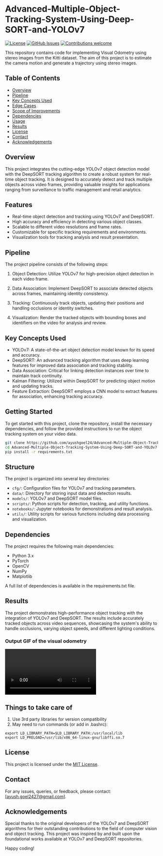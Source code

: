 # Advanced-Multiple-Object-Tracking-System-Using-Deep-SORT-and-YOLOv7

[![License](https://img.shields.io/badge/License-MIT-blue.svg)](https://opensource.org/licenses/MIT)
[![GitHub Issues](https://img.shields.io/github/issues/ayushgoel24/Stereo-Visual-Odometry.svg)](https://github.com/ayushgoel24/Advanced-Multiple-Object-Tracking-System-Using-Deep-SORT-and-YOLOv7/issues)
[![Contributions welcome](https://img.shields.io/badge/Contributions-welcome-orange.svg)](https://github.com/ayushgoel24/Advanced-Multiple-Object-Tracking-System-Using-Deep-SORT-and-YOLOv7)

This repository contains code for implementing Visual Odometry using stereo images from the Kitti dataset. The aim of this project is to estimate the camera motion and generate a trajectory using stereo images.

## Table of Contents
- [Overview](#overview)
- [Pipeline](#pipeline)
- [Key Concepts Used](#key-concepts-used)
- [Edge Cases](#edge-cases)
- [Scope of Improvements](#scope-of-improvements)
- [Dependencies](#dependencies)
- [Usage](#usage)
- [Results](#results)
- [License](#license)
- [Contact](#contact)
- [Acknowledgements](#acknowledgements)

## Overview
This project integrates the cutting-edge YOLOv7 object detection model with the DeepSORT tracking algorithm to create a robust system for real-time object tracking. It is designed to accurately detect and track multiple objects across video frames, providing valuable insights for applications ranging from surveillance to traffic management and retail analytics.

## Features
- Real-time object detection and tracking using YOLOv7 and DeepSORT.
- High accuracy and efficiency in detecting various object classes.
- Scalable to different video resolutions and frame rates.
- Customizable for specific tracking requirements and environments.
- Visualization tools for tracking analysis and result presentation.

## Pipeline
The project pipeline consists of the following steps:

1. Object Detection: Utilize YOLOv7 for high-precision object detection in each video frame.

2. Data Association: Implement DeepSORT to associate detected objects across frames, maintaining identity consistency.

3. Tracking: Continuously track objects, updating their positions and handling occlusions or identity switches.

4. Visualization: Render the tracked objects with bounding boxes and identifiers on the video for analysis and review.

## Key Concepts Used

- YOLOv7: A state-of-the-art object detection model known for its speed and accuracy.
- DeepSORT: An advanced tracking algorithm that uses deep learning features for improved data association and tracking stability.
- Data Association: Critical for linking detection instances over time to maintain track continuity.
- Kalman Filtering: Utilized within DeepSORT for predicting object motion and updating tracks.
- Feature Extraction: DeepSORT employs a CNN model to extract features for association, enhancing tracking accuracy.

## Getting Started

To get started with this project, clone the repository, install the necessary dependencies, and follow the provided instructions to run the object tracking system on your video data.

```bash
git clone https://github.com/ayushgoel24/Advanced-Multiple-Object-Tracking-System-Using-Deep-SORT-and-YOLOv7
cd Advanced-Multiple-Object-Tracking-System-Using-Deep-SORT-and-YOLOv7
pip install -r requirements.txt
```

## Structure
The project is organized into several key directories:

- `cfg/`: Configuration files for YOLOv7 and tracking parameters.
- `data/`: Directory for storing input data and detection results.
- `models/`: YOLOv7 and DeepSORT model files.
- `scripts/`: Python scripts for detection, tracking, and utility functions.
- `notebooks/`: Jupyter notebooks for demonstrations and result analysis.
- `utils/`: Utility scripts for various functions including data processing and visualization.

## Dependencies
The project requires the following main dependencies:

- Python 3.x
- PyTorch
- OpenCV
- NumPy
- Matplotlib

A full list of dependencies is available in the requirements.txt file.

## Results

The project demonstrates high-performance object tracking with the integration of YOLOv7 and DeepSORT. The results include accurately tracked objects across video sequences, showcasing the system's ability to handle occlusions, varying object speeds, and different lighting conditions.



### Output GIF of the visual odometry
![Output](static/video/result.mp4)

## Things to take care of
1. Use 3rd party libraries for version compatibility
2. May need to run commands (or add in .bashrc):
```
export LD_LIBRARY_PATH=$LD_LIBRARY_PATH:/usr/local/lib
export LD_PRELOAD=/usr/lib/x86_64-linux-gnu/libffi.so.7
```

## License

This project is licensed under the [MIT License](LICENSE).

## Contact

For any issues, queries, or feedback, please contact: [ayush.goel2427@gmail.com].

## Acknowledgements

Special thanks to the original developers of the YOLOv7 and DeepSORT algorithms for their outstanding contributions to the field of computer vision and object tracking. This project was inspired by and built upon the foundational works available at YOLOv7 and DeepSORT repositories.

Happy coding!